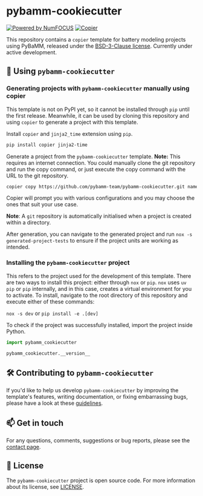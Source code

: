 # pybamm-cookiecutter

<!-- TODO: configure badges -->

<!-- [![Actions Status][actions-badge]][actions-link]
[![Documentation Status][rtd-badge]][rtd-link]

[![PyPI version][pypi-version]][pypi-link]
[![Conda-Forge][conda-badge]][conda-link]
[![PyPI platforms][pypi-platforms]][pypi-link]

[![GitHub Discussions][github-discussions-badge]][github-discussions-link]

[actions-badge]:            https://github.com/pybamm-team/pybamm-cookiecutter/workflows/CI/badge.svg
[actions-link]:             https://github.com/pybamm-team/pybamm-cookiecutter/actions
[conda-badge]:              https://img.shields.io/conda/vn/conda-forge/pybamm-cookiecutter
[conda-link]:               https://github.com/conda-forge/pybamm-cookiecutter-feedstock
[github-discussions-badge]: https://img.shields.io/static/v1?label=Discussions&message=Ask&color=blue&logo=github
[github-discussions-link]:  https://github.com/pybamm-team/pybamm-cookiecutter/discussions
[pypi-link]:                https://pypi.org/project/pybamm-cookiecutter/
[pypi-platforms]:           https://img.shields.io/pypi/pyversions/pybamm-cookiecutter
[pypi-version]:             https://img.shields.io/pypi/v/pybamm-cookiecutter
[rtd-badge]:                https://readthedocs.org/projects/pybamm-cookiecutter/badge/?version=latest
[rtd-link]:                 https://pybamm-cookiecutter.readthedocs.io/en/latest/?badge=latest -->

<!-- SPHINX-START -->
[![Powered by NumFOCUS](https://img.shields.io/badge/powered%20by-NumFOCUS-orange.svg?style=flat&colorA=E1523D&colorB=007D8A)](http://numfocus.org)
[![Copier](https://img.shields.io/endpoint?url=https://raw.githubusercontent.com/copier-org/copier/master/img/badge/badge-grayscale-inverted-border-red.json)](https://github.com/copier-org/copier)

This repository contains a `copier` template for battery modeling projects using PyBaMM, released under the [BSD-3-Clause license](https://github.com/pybamm-team/pybamm-cookiecutter/blob/main/LICENSE). Currently under active development.

## 📄 Using `pybamm-cookiecutter`

### Generating projects with `pybamm-cookiecutter` manually using copier

This template is not on PyPI yet, so it cannot be installed through `pip` until the first release. Meanwhile, it can be used by cloning this repository and using `copier` to generate a project with this template.

Install `copier` and `jinja2_time` extension using `pip`.
```bash
pip install copier jinja2-time
```
Generate a project from the `pybamm-cookiecutter` template.
**Note:** This requires an internet connection. You could manually clone the git repository and run the copy command, or just execute the copy command with the URL to the git repository.

```bash
copier copy https://github.com/pybamm-team/pybamm-cookiecutter.git name_of_your_project/ --trust
```

Copier will prompt you with various configurations and you may choose the ones that suit your use case.

**Note**: A `git` repository is automatically initialised when a project is created within a directory.

After generation, you can navigate to the generated project and run `nox -s generated-project-tests` to ensure if the project units are working as intended.

### Installing the `pybamm-cookiecutter` project

This refers to the project used for the development of this template. There are two ways to install this project: either through `nox` or `pip`. `nox` uses `uv pip` or `pip` internally, and in this case, creates a virtual environment for you to activate.
To install, navigate to the root directory of this repository and execute either of these commands:

`nox -s dev`
or
`pip install -e .[dev]`

To check if the project was successfully installed, import the project inside Python.

```python
import pybamm_cookiecutter

pybamm_cookiecutter.__version__
```

## 🛠️ Contributing to `pybamm-cookiecutter`

If you'd like to help us develop `pybamm-cookiecutter` by improving the template's features, writing documentation, or fixing embarrassing bugs, please have a look at these [guidelines](https://github.com/pybamm-team/pybamm-cookiecutter/blob/main/CONTRIBUTING.md).

## 📫 Get in touch

For any questions, comments, suggestions or bug reports, please see the
[contact page](https://www.pybamm.org/community).

## 📃 License

The `pybamm-cookiecutter` project is open source code. For more information about its license, see [LICENSE](https://github.com/pybamm-team/pybamm-cookiecutter/blob/main/LICENSE).

<!-- SPHINX-END -->
